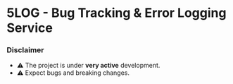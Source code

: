 # 5LOG - Bug Tracking & Error Logging Service

### Disclaimer

- ⚠️ The project is under **very active** development.
- ⚠️ Expect bugs and breaking changes.